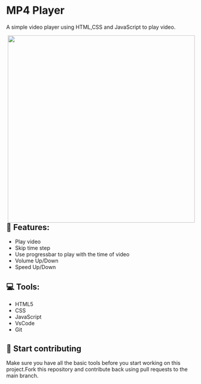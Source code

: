 # MP4 Player
A simple video player using HTML,CSS and JavaScript to play video.

<img align="right" src="./video.mp4" height="500px"/>




## 🔎 Features:

 - Play video
 - Skip time step
 - Use progressbar to play with the time of video
 - Volume Up/Down
 - Speed Up/Down

## 💻 Tools:
 - HTML5
 - CSS
 - JavaScript
 - VsCode
 - Git


## 🤝 Start contributing

Make sure you have all the basic tools before you start working on this project.Fork this repository and contribute back using pull requests to the main branch.